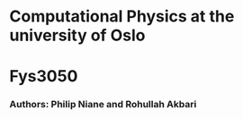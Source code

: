 # Computational Physics at the university of Oslo
# Fys3050
### Authors: Philip Niane and Rohullah Akbari
